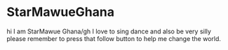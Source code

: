 # StarMawueGhana
hi I am StarMawue Ghana/gh 
I love to sing dance and also be very silly
please remember to press that follow button to help me change the world.
